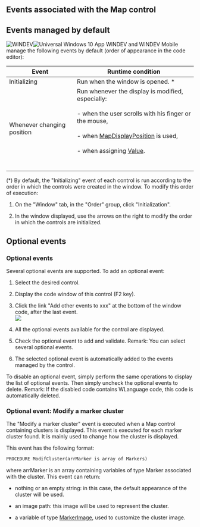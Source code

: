 


## Events associated with the Map control
			



<a name="NOTE1"></a>
<a name="NOTE1_1"></a>


## Events managed by default
<a name="events_managed_default_ELTTEXTE000231"></a>
![WINDEV](https://doc.pcsoft.fr/ext/images/us/WD.png)![Universal Windows 10 App](https://doc.pcsoft.fr/ext/images/us/UNIVERSALAPP.png) WINDEV and WINDEV Mobile manage the following events by default (order of appearance in the code editor): 


| Event | Runtime condition |
| --- | --- |
| Initializing | Run when the window is opened. \* |
| Whenever changing position | Run whenever the display is modified, especially:<br><br>- when the user scrolls with his finger or the mouse, <br><br>- when [MapDisplayPosition](../WDLang3/1000019787.md) is used,<br><br>- when assigning [Value](../Proprietes/2510130.md).<br><br><br> |


(\*) By default, the "Initializing" event of each control is run according to the order in which the controls were created in the window. To modify this order of execution: 

1. On the "Window" tab, in the "Order" group, click "Initialization".

2. In the window displayed, use the arrows on the right to modify the order in which the controls are initialized.




<a name="NOTE2"></a>
<a name="NOTE2_1"></a>


## Optional events
<a name="optional_events_ELTTEXTE000255"></a>


### Optional events
<a name="optional_events_ELTPARAGRAPHE000136"></a>Several optional events are supported.
To add an optional event:

1. Select the desired control.

2. Display the code window of this control (F2 key).

3. Click the link "Add other events to xxx" at the bottom of the window code, after the last event.  <br>![](https://doc.pcsoft.fr/en-US/images/image.awp?langid=3&name=Traitements_optionnels_WD_OK%20-%20HC%20N%B0001.gif)


4. All the optional events available for the control are displayed. 

5. Check the optional event to add and validate. 
	Remark: You can select several optional events. 

6. The selected optional event is automatically added to the events managed by the control.




To disable an optional event, simply perform the same operations to display the list of optional events. Then simply uncheck the optional events to delete. 
Remark: If the disabled code contains WLanguage code, this code is automatically deleted.




### Optional event: Modify a marker cluster
<a name="optional_event_modify_marker_cluster_ELTPARAGRAPHE000164"></a>

The "Modify a marker cluster" event  is executed when a Map control containing clusters is displayed. This event is executed for each marker cluster found. It is mainly used to change how the cluster is displayed. 

This event has the following format: 

```txt
PROCEDURE ModifCluster(arrMarker is array of Markers)
```
where arrMarker is an array containing variables of type Marker associated with the cluster. 
This event can return: 

- nothing or an empty string: in this case, the default appearance of the cluster will be used.

- an image path: this image will be used to represent the cluster. 

- a variable of type [MarkerImage](../WDLang3/1000025796.md), used to customize the cluster image. 







